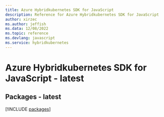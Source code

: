 ```yaml
---
title: Azure Hybridkubernetes SDK for JavaScript
description: Reference for Azure Hybridkubernetes SDK for JavaScript
author: xirzec
ms.author: jeffish
ms.data: 12/08/2022
ms.topic: reference
ms.devlang: javascript
ms.service: hybridkubernetes
---
```

# Azure Hybridkubernetes SDK for JavaScript - latest
## Packages - latest
[!INCLUDE [packages](hybridkubernetes-index.md)]